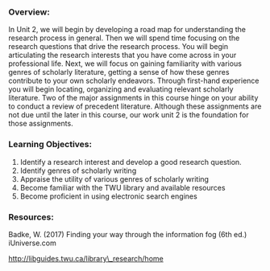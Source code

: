 ### Overview:

In Unit 2,  we will begin by developing a road map for understanding the research process in general.  Then we will spend time focusing on the research questions that drive the research process. You will begin articulating the research interests that you have come across in your professional life.   Next, we will focus on gaining familiarity with various genres of scholarly literature, getting a sense of how these genres contribute to your own scholarly endeavors.  Through first-hand experience you will begin locating, organizing and evaluating relevant scholarly literature. Two of the major assignments in this course hinge on your ability to conduct a review of precedent literature. Although these assignments are not due until the later in this course, our work unit 2 is the foundation for those assignments.

### Learning Objectives:

1. Identify a research interest and develop a good research question.
2. Identify genres of scholarly writing 
3. Appraise the utility of various genres of scholarly writing 
4. Become familiar with the TWU library and available resources 
5. Become proficient in using electronic search engines 

### Resources:

Badke, W. \(2017\) Finding your way through the information fog \(6th ed.\) iUniverse.com

http://libguides.twu.ca/library\_research/home 

